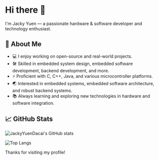 # Hi there 👋

I'm Jacky Yuen — a passionate hardware & software developer and technology enthusiast.

## 🌱 About Me

- 💻 I enjoy working on open-source and real-world projects.
- 🛠️ Skilled in embedded system design, embedded software development, backend development, and more.
- ⚡ Proficient with C, C++, Java, and various microcontroller platforms.
- 🌏 Interested in embedded systems, embedded software architecture, and robust backend systems.
- 📚 Always learning and exploring new technologies in hardware and software integration.

## 📈 GitHub Stats

![JackyYuenDacai's GitHub stats](https://github-readme-stats.vercel.app/api?username=JackyYuenDacai&show_icons=true&theme=default)

![Top Langs](https://github-readme-stats.vercel.app/api/top-langs/?username=JackyYuenDacai&layout=compact)

Thanks for visiting my profile!

